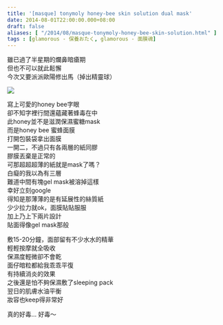 ```yaml
---
title: '[masque] tonymoly honey-bee skin solution dual mask'
date: 2014-08-01T22:00:00.000+08:00
draft: false
aliases: [ "/2014/08/masque-tonymoly-honey-bee-skin-solution.html" ]
tags : [glamorous - 保養おたく, glamorous - 面膜魂]
---
```


雖已過了半星期的爛鼻暗瘡期  
但也不可以就此鬆懈  
今次又要派派歐陽修出馬（掉出精靈球）  

[![](https://1.bp.blogspot.com/-fOEAUUMELpQ/XEQVj0MzGWI/AAAAAAAAGKo/uAaxrMtzC_8E_sLkb2QDwHkuPC5B7_-RgCLcBGAs/s640/10504134495_677e9749fd_z.jpg)](https://1.bp.blogspot.com/-fOEAUUMELpQ/XEQVj0MzGWI/AAAAAAAAGKo/uAaxrMtzC_8E_sLkb2QDwHkuPC5B7_-RgCLcBGAs/s1600/10504134495_677e9749fd_z.jpg)

寫上可愛的honey bee字眼  
卻不知字裡行間還蘊藏著蜂毒在中  
此honey並不是滋潤保濕蜜糖mask  
而是honey bee 蜜蜂面膜  
打開包裝袋拿出面膜  
一開二，不過只有各兩層的紙同膠  
膠膜丟棄是正常的  
可那超超超薄的紙就是mask了嗎？  
白癡的我以為有三層  
難道中間有塊gel mask被溶掉這樣  
幸好立刻google  
得知是那薄薄的是有延展性的絲質紙  
少少拉力就ok，面膜貼貼服服  
加上乃上下兩片設計  
貼面得像gel mask那般  
  
敷15-20分鐘，面部留有不少水水的精華  
輕輕按摩就全吸收  
保濕度輕微卻不會乾  
面仔暗粒都給我乖乖平復  
有持續消炎的效果  
之後還是怕不夠保濕敷了sleeping pack  
翌日的肌膚水油平衡  
妝容也keep得非常好  
  
真的好毒… 好毒～